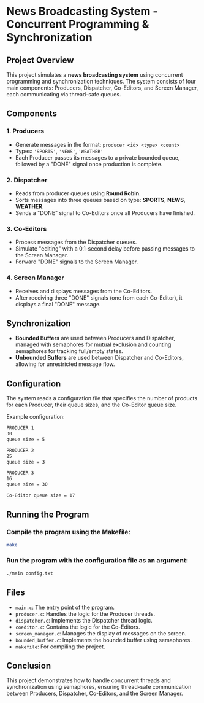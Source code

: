 # News Broadcasting System - Concurrent Programming & Synchronization

## Project Overview

This project simulates a **news broadcasting system** using concurrent programming and synchronization techniques. The system consists of four main components: Producers, Dispatcher, Co-Editors, and Screen Manager, each communicating via thread-safe queues.

## Components

### 1. Producers
- Generate messages in the format: `producer <id> <type> <count>`
- Types: `'SPORTS'`, `'NEWS'`, `'WEATHER'`
- Each Producer passes its messages to a private bounded queue, followed by a "DONE" signal once production is complete.

### 2. Dispatcher
- Reads from producer queues using **Round Robin**.
- Sorts messages into three queues based on type: **SPORTS**, **NEWS**, **WEATHER**.
- Sends a "DONE" signal to Co-Editors once all Producers have finished.

### 3. Co-Editors
- Process messages from the Dispatcher queues.
- Simulate "editing" with a 0.1-second delay before passing messages to the Screen Manager.
- Forward "DONE" signals to the Screen Manager.

### 4. Screen Manager
- Receives and displays messages from the Co-Editors.
- After receiving three "DONE" signals (one from each Co-Editor), it displays a final "DONE" message.

## Synchronization

- **Bounded Buffers** are used between Producers and Dispatcher, managed with semaphores for mutual exclusion and counting semaphores for tracking full/empty states.
- **Unbounded Buffers** are used between Dispatcher and Co-Editors, allowing for unrestricted message flow.

## Configuration

The system reads a configuration file that specifies the number of products for each Producer, their queue sizes, and the Co-Editor queue size.

Example configuration:

```txt
PRODUCER 1
30
queue size = 5

PRODUCER 2
25
queue size = 3

PRODUCER 3
16
queue size = 30

Co-Editor queue size = 17
```
## Running the Program

### Compile the program using the Makefile:
```bash
make
```
### Run the program with the configuration file as an argument:

```bash
./main config.txt
```
## Files

- `main.c`: The entry point of the program.
- `producer.c`: Handles the logic for the Producer threads.
- `dispatcher.c`: Implements the Dispatcher thread logic.
- `coeditor.c`: Contains the logic for the Co-Editors.
- `screen_manager.c`: Manages the display of messages on the screen.
- `bounded_buffer.c`: Implements the bounded buffer using semaphores.
- `makefile`: For compiling the project.

## Conclusion

This project demonstrates how to handle concurrent threads and synchronization using semaphores, ensuring thread-safe communication between Producers, Dispatcher, Co-Editors, and the Screen Manager.


